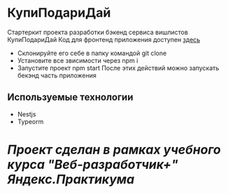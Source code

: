 # КупиПодариДай

Стартеркит проекта разработки бэкенд сервиса вишлистов КупиПодариДай
Код для фронтенд приложения доступен [здесь](https://github.com/yandex-praktikum/kupipodariday-frontend.git)
+ Склонируйте его себе в папку командой git clone 
+ Установите все звисимости через npm i
+ Запустите проект npm start
После этих действий можно запускать бекэнд часть приложения

## Используемые технологии
+ Nestjs
+ Typeorm


# ***Проект сделан в рамках учебного курса "Веб-разработчик+" Яндекс.Практикума*** 
